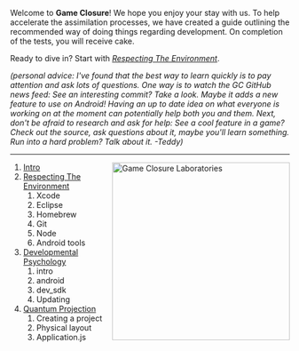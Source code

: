 Welcome to **Game Closure**! We hope you enjoy your stay with us. To help accelerate the assimilation processes, we have created a guide outlining the recommended way of doing things regarding development. On completion of the tests, you will receive cake.

Ready to dive in? Start with *[Respecting The Environment](https://github.com/gameclosure/intro/blob/master/ENVIRONMENT.md)*.

*(personal advice: I've found that the best way to learn quickly is to pay attention and ask lots of questions. One way is to watch the GC GitHub news feed: See an interesting commit? Take a look. Maybe it adds a new feature to use on Android! Having an up to date idea on what everyone is working on at the moment can potentially help both you and them. Next, don't be afraid to research and ask for help: See a cool feature in a game? Check out the source, ask questions about it, maybe you'll learn something. Run into a hard problem? Talk about it. -Teddy)*

---

<img src="https://github.com/gameclosure/intro/raw/master/etc/logo.png" height="320" alt="Game Closure Laboratories" title="Game Closure Laboratories" align="right">

1. [Intro](https://github.com/gameclosure/intro/blob/master/README.md)
2. [Respecting The Environment](https://github.com/gameclosure/intro/blob/master/ENVIRONMENT.md)
	1. Xcode
	2. Eclipse
	3. Homebrew
	4. Git
	5. Node
	6. Android tools
3. [Developmental Psychology](https://github.com/gameclosure/intro/blob/master/SDK.md)
	1. intro
	2. android
	3. dev_sdk
	4. Updating
4. [Quantum Projection](https://github.com/gameclosure/intro/blob/master/PROJECT.md)
	1. Creating a project
	2. Physical layout
	3. Application.js